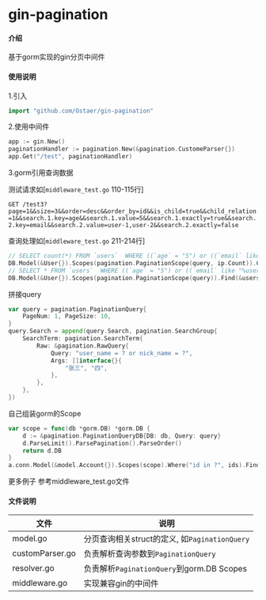 # gin-pagination

#### 介绍
基于gorm实现的gin分页中间件


#### 使用说明

1.引入
```go
import "github.com/Ostaer/gin-pagination"
```

2.使用中间件
```go
app := gin.New()
paginationHandler := pagination.New(&pagination.CustomeParser{})
app.Get("/test", paginationHandler)
```

3.gorm引用查询数据
 
测试请求如[`middleware_test.go` 110-115行]

`
GET /test3?page=1&&size=3&&order=desc&&order_by=id&&is_child=true&&child_relation=1&&search.1.key=age&&search.1.value=5&&search.1.exactly=true&&search.2.key=email&&search.2.value=user-1,user-2&&search.2.exactly=false
`


查询处理如[`middleware_test.go` 211-214行]

```go
// SELECT count(*) FROM `users`  WHERE ((`age` = "5") or ((`email` like "%user-1%") or (`email` like "%user-2%")))
DB.Model(&User{}).Scopes(pagination.PaginationScope(query, ip.Count)).Count(&count)
// SELECT * FROM `users`  WHERE ((`age` = "5") or ((`email` like "%user-1%") or (`email` like "%user-2%"))) ORDER BY id desc LIMIT 3 OFFSET 0
DB.Model(&User{}).Scopes(pagination.PaginationScope(query)).Find(&users)
```

拼接query
```go
var query = pagination.PaginationQuery{
    PageNum: 1, PageSize: 10,
}
query.Search = append(query.Search, pagination.SearchGroup{
    SearchTerm: pagination.SearchTerm{
        Raw: &pagination.RawQuery{
            Query: "user_name = ? or nick_name = ?",
            Args: []interface{}{
                "张三", "四",
            },
        },
    },
})
```
自己组装gorm的Scope
```go
var scope = func(db *gorm.DB) *gorm.DB {
	d := &pagination.PaginationQueryDB{DB: db, Query: query}
	d.ParseLimit().ParsePagination().ParseOrder()
	return d.DB
}
a.conn.Model(&model.Account{}).Scopes(scope).Where("id in ?", ids).Find(&accounts)
```


更多例子
参考middleware_test.go文件

#### 文件说明

|文件|说明|
|--|--|
| model.go | 分页查询相关struct的定义, 如`PaginationQuery` |
| customParser.go | 负责解析查询参数到`PaginationQuery` |
| resolver.go | 负责解析`PaginationQuery`到gorm.DB Scopes |
| middleware.go | 实现兼容gin的中间件 |

